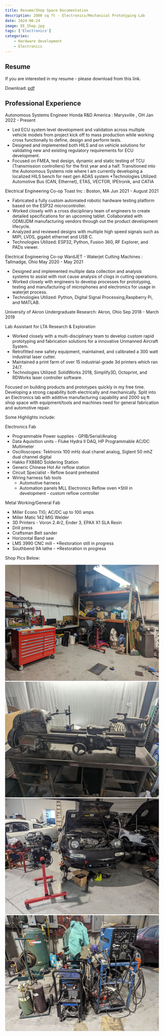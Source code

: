 ```yaml
---
title: Resume/Shop Space Documentation
description: 2000 sq ft - Electronics/Mechanical Prototyping Lab 
date: 2024-06-24
image: EE_Shop.jpg
tags: ['Electronics']
categories:
    - Hardware development 
    - Electronics
---
```

## Resume 
If you are interested in my resume - please download from this link. 

Download: [pdf](/Michael_Liang_Engineering_Resume_Spring_2024.pdf) 


## Professional Experience

Autonomous Systems Engineer Honda R&D America : Marysville , OH Jan 2022 - Present

* Led ECU system level development and validation across multiple vehicle models from project kick off to mass
production while working cross functionally to define, design and perform tests.
* Designed and implemented both HILS and on vehicle solutions for validating new and existing regulatory requirements
for ECU development.
* Focused on FMEA, test design, dynamic and static testing of TCU (Transmission controllers) for the first year and
a half. Transitioned into the Autonomous Systems role where I am currently developing a localized HILS bench for
next gen ADAS system
*Technologies Utilized: Automotive Bus (CAN, Ethernet), ETAS, VECTOR, IPEtronik, and CATIA

Electrical Engineering Co-op Toast Inc : Boston, MA Jun 2021 - August 2021

* Fabricated a fully custom automated robotic hardware testing platform based on the ESP32 microcontroller.
* Worked closely with a cross disciplinary team of engineers to create detailed specifications for an upcoming tablet.
Collaborated with ODM/JDM manufacturing vendors through out the product development lifecycle.
* Analyzed and reviewed designs with multiple high speed signals such as MIPI, LVDS, gigabit ethernet and USB C.
* Technologies Utilized: ESP32, Python, Fusion 360, RF Explorer, and PADs viewer.

Electrical Engineering Co-op WardJET - Waterjet Cutting Machines : Tallmadge, Ohio May 2020 - May 2021

* Designed and implemented multiple data collection and analysis systems to assist with root cause analysis of clogs in
cutting operations.
* Worked closely with engineers to develop processes for prototyping, testing and manufacturing of microphones and
electronics for usage in waterjet process.
* Technologies Utilized: Python, Digital Signal Processing,Raspberry Pi, and MATLAB.

University of Akron Undergraduate Research: Akron, Ohio Sep 2018 - March 2019

Lab Assistant for LTA Research & Exploration

* Worked closely with a multi-disciplinary team to develop custom rapid prototyping and fabrication solutions for a
innovative Unmanned Aircraft System.
* Retrofitted new safety equipment, maintained, and calibrated a 300 watt industrial laser cutter.
* Maintained a print farm of over 15 industrial-grade 3d printers which ran 24/7.
* Technologies Utilized: SolidWorks 2018, Simplify3D, Octoprint, and RDWorks laser controller software.

Focused on building products and prototypes quickly in my free time. Developing a strong capability both electrically and mechanically. Split into an Electronics lab with additive manufacturing capability and 2000 sq ft shop space with equipment/tools and machines need for general fabrication and automotive repair. 

Some Highlights include: 

Electronics Fab 
- Programmable Power supplies - GPIB/Serial/Analog 
- Data Aquisition units - Fluke Hydra II DAQ, HP Programmable AC/DC Multimeter
- Oscilloscopes: Tektronix 100 mHz dual chanel analog, Siglent 50 mhZ dual channel digital 
- Hakko FX888D Soldering Station 
- Generic Chinese Hot Air reflow station 
- Circuit Specialist - Reflow board preheated 
- Wiring harness fab tools 
    - Automotive harness 
    - Automation panels 
 MLL Electronics Reflow oven *Still in development - custom reflow controller

Metal Working/General Fab 
- Miller Econo TIG; AC/DC up to 100 amps 
- Miller Matic 142 MIG Welder 
- 3D Printers - Voron 2.4r2, Ender 3, EPAX X1 SLA Resin 
- Drill press 
- Craftsman Belt sander
- Horizontal Band saw
- LMS 3990 CNC mill - *Restoration still in progress
- Southbend 9A lathe - *Restoration in progress 

Shop Pics Below: 

![Main Shop Space](work_space.jpg) ![Southbend 9A](9a_lathe.jpg) ![Miata](miata.jpg) ![Miller welders](welders.jpg) 